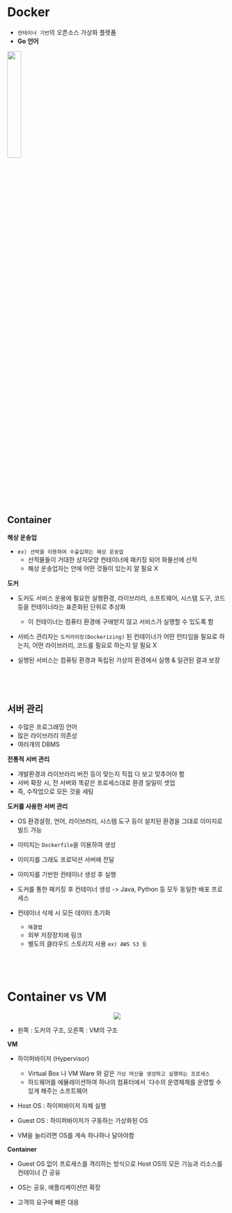 
# Docker

- `컨테이너 기반`의 오픈소스 가상화 플랫폼
- **Go 언어**

<p><img src="https://www.docker.com/wp-content/uploads/2022/03/Moby-logo.png" width = "25%"></p>

#
</br>

## Container

**해상 운송업**

- `ex) 선박을 이용하여 수출입하는 해상 운송업`
  - 선적물들이 거대한 상자모양 컨테이너에 패키징 되어 화물선에 선적
  - 해상 운송업자는 안에 어떤 것들이 있는지 알 필요 X
  
**도커**

- 도커도 서비스 운용에 필요한 실행환경, 라이브러리, 소프트웨어, 시스템 도구, 코드 등을 컨테이너라는 표준화된 단위로 추상화
  - 이 컨테이너는 컴퓨터 환경에 구애받지 않고 서비스가 실행할 수 있도록 함
  
- 서비스 관리자는 `도커라이징(Dockerizing)` 된 컨테이너가 어떤 런타임을 필요로 하는지, 어떤 라이브러리, 코드를 필요로 하는지 알 필요 X
- 실행된 서비스는 컴퓨팅 환경과 독립된 가상의 환경에서 실행 & 일관된 결과 보장

#
</br>

## 서버 관리

- 수많은 프로그래밍 언어
- 많은 라이브러리 의존성
- 여러개의 DBMS

**전통적 서버 관리**

- 개발환경과 라이브러리 버전 등이 맞는지 직접 다 보고 맞추어야 함
- 서버 확장 시, 전 서버와 똑같은 프로세스대로 환경 일일이 셋업
- 즉, 수작업으로 모든 것을 세팅

**도커를 사용한 서버 관리**

- OS 환경설정, 언어, 라이브러리, 시스템 도구 등이 설치된 환경을 그대로 이미지로 빌드 가능
- 이미지는 `Dockerfile`을 이용하여 생성
- 이미지를 그래도 프로덕션 서버에 전달
- 이미지를 기반한 컨테이너 생성 후 실행

- 도커를 통한 패키징 후 컨테이너 생성 -> Java, Python 등 모두 동일한 배포 프로세스
- 컨테이너 삭제 시 모든 데이터 초기화
  - `해결법`
  - 외부 저장장치에 링크
  - 별도의 클라우드 스토리지 사용 `ex) AWS S3 등`
  
  #
  </br>
  
# Container vs VM

<p align="center"><img src="https://devocean.sk.com/CKFinderJava/userfiles/images/vm%20vs%20docker.png"></p>

- 왼쪽 : 도커의 구조, 오른쪽 : VM의 구조

**VM**

- 하이퍼바이저 (Hypervisor) 
  - Virtual Box 나 VM Ware 와 같은 `가상 머신을 생성하고 실행하는 프로세스`
  - 하드웨어를 에뮬레이션하여 하나의 컴퓨터에서 `다수의 운영체제를 운영할 수 있게 해주는 소프트웨어
  
- Host OS : 하이퍼바이저 자체 실행
- Guest OS : 하이퍼바이저가 구동하는 가상화된 OS

- VM을 늘리려면 OS를 계속 하나하나 달아야함


**Container**

- Guest OS 없이 프로세스를 격리하는 방식으로 Host OS의 모든 기능과 리소스를 컨테이너 간 공유

- OS는 공유, 애플리케이션만 확장

- 고객의 요구에 빠른 대응

#
</br>
